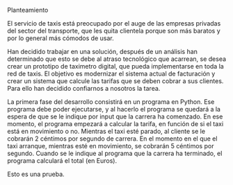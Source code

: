 Planteamiento

El servicio de taxis está preocupado por el auge de las empresas privadas del sector del transporte, que les quita clientela porque son más baratos y por lo general más cómodos de usar. 
 
Han decidido trabajar en una solución, después de un análisis han determinado que esto se debe al atraso tecnológico que acarrean, se desea crear un prototipo de taximetro digital, que pueda implementarse en toda la red de taxis. El objetivo es modernizar el sistema actual de facturación y crear un sistema que calcule las tarifas que se deben cobrar a sus clientes. Para ello han decidido confiarnos a nosotros la tarea. 

La primera fase del desarrollo consistirá en un programa en Python. Ese programa debe poder ejecutarse, y al hacerlo el programa se quedará a la espera de que se le indique por input que la carrera ha comenzado. En ese momento, el programa empezará a calcular la tarifa, en función de si el taxi está en movimiento o no. Mientras el taxi esté parado, al cliente se le cobrarán 2 céntimos por segundo de carrera. En el momento en el que el taxi arranque, mientras esté en movimiento, se cobrarán 5 céntimos por segundo. Cuando se le indique al programa que la carrera ha terminado, el programa calculará el total (en Euros).

Esto es una prueba.